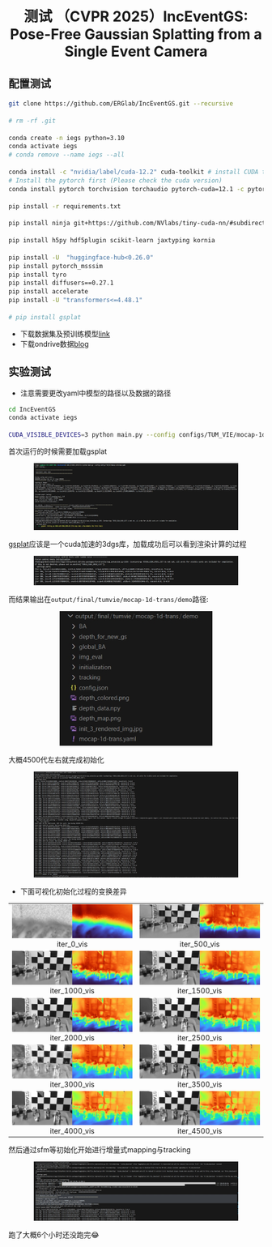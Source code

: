 <div align="center">
<h1>测试 （CVPR 2025）IncEventGS: Pose-Free Gaussian Splatting from a Single Event Camera</h1>
</div>


## 配置测试

```bash
git clone https://github.com/ERGlab/IncEventGS.git --recursive

# rm -rf .git

conda create -n iegs python=3.10
conda activate iegs
# conda remove --name iegs --all

conda install -c "nvidia/label/cuda-12.2" cuda-toolkit # install CUDA toolkit
# Install the pytorch first (Please check the cuda version)
conda install pytorch torchvision torchaudio pytorch-cuda=12.1 -c pytorch -c nvidia

pip install -r requirements.txt

pip install ninja git+https://github.com/NVlabs/tiny-cuda-nn/#subdirectory=bindings/torch

pip install h5py hdf5plugin scikit-learn jaxtyping kornia

pip install -U  "huggingface-hub<0.26.0"
pip install pytorch_msssim
pip install tyro
pip install diffusers==0.27.1
pip install accelerate
pip install -U "transformers<=4.48.1"

# pip install gsplat

```

* 下载数据集及预训练模型[link](https://westlakeu-my.sharepoint.com/:f:/g/personal/cvgl_westlake_edu_cn/EooEsF6LJPJHnEqbTYo4qO0B4-dlbznGZlLy9BDLPAx_og?e=wmqeFP)
* 下载ondrive数据[blog](https://kwanwaipang.github.io/File/Blogs/Poster/ubuntu%E5%91%BD%E4%BB%A4%E8%A1%8C%E4%B8%8B%E8%BD%BD%E6%95%B0%E6%8D%AE.html)

## 实验测试

* 注意需要更改yaml中模型的路径以及数据的路径

```bash
cd IncEventGS
conda activate iegs

CUDA_VISIBLE_DEVICES=3 python main.py --config configs/TUM_VIE/mocap-1d-trans.yaml

```

首次运行的时候需要加载gsplat

<div align="center">
  <img src="./assets/微信截图_20250511132842.png" width="80%" />
<figcaption>  
</figcaption>
</div>

[gsplat](https://github.com/nerfstudio-project/gsplat)应该是一个cuda加速的3dgs库，加载成功后可以看到渲染计算的过程

<div align="center">
  <img src="./assets/微信截图_20250511164620.png" width="80%" />
<figcaption>  
</figcaption>
</div>

而结果输出在`output/final/tumvie/mocap-1d-trans/demo`路径:
<div align="center">
  <img src="./assets/微信截图_20250511171127.png" width="60%" />
<figcaption>  
</figcaption>
</div>

大概4500代左右就完成初始化

<div align="center">
  <img src="./assets/微信截图_20250511171005.png" width="80%" />
<figcaption>  
</figcaption>
</div>

* 下面可视化初始化过程的变换差异

<div align="center">
  <table style="border: none; background-color: transparent;">
    <tr align="center">
      <td style="width: 50%; border: none; padding: 0.01; background-color: transparent; vertical-align: middle;">
        <img src="./output/final/tumvie/mocap-1d-trans/demo/initialization/iter_0_vis.jpg" width="100%" />
        iter_0_vis
      </td>
      <td style="width: 50%; border: none; padding: 0.01; background-color: transparent; vertical-align: middle;">
        <img src="./output/final/tumvie/mocap-1d-trans/demo/initialization/iter_500_vis.jpg" width="100%" />
        iter_500_vis
      </td>      
    </tr>
    <tr align="center">
      <td style="width: 50%; border: none; padding: 0.01; background-color: transparent; vertical-align: middle;">
        <img src="./output/final/tumvie/mocap-1d-trans/demo/initialization/iter_1000_vis.jpg" width="100%" />
        iter_1000_vis
      </td>
      <td style="width: 50%; border: none; padding: 0.01; background-color: transparent; vertical-align: middle;">
        <img src="./output/final/tumvie/mocap-1d-trans/demo/initialization/iter_1500_vis.jpg" width="100%" />
        iter_1500_vis
      </td>      
    </tr>
     <tr align="center">
      <td style="width: 50%; border: none; padding: 0.01; background-color: transparent; vertical-align: middle;">
        <img src="./output/final/tumvie/mocap-1d-trans/demo/initialization/iter_2000_vis.jpg" width="100%" />
        iter_2000_vis
      </td>
      <td style="width: 50%; border: none; padding: 0.01; background-color: transparent; vertical-align: middle;">
        <img src="./output/final/tumvie/mocap-1d-trans/demo/initialization/iter_2500_vis.jpg" width="100%" />
        iter_2500_vis
      </td>      
    </tr>
     <tr align="center">
      <td style="width: 50%; border: none; padding: 0.01; background-color: transparent; vertical-align: middle;">
        <img src="./output/final/tumvie/mocap-1d-trans/demo/initialization/iter_3000_vis.jpg" width="100%" />
        iter_3000_vis
      </td>
      <td style="width: 50%; border: none; padding: 0.01; background-color: transparent; vertical-align: middle;">
        <img src="./output/final/tumvie/mocap-1d-trans/demo/initialization/iter_3500_vis.jpg" width="100%" />
        iter_3500_vis
      </td>      
    </tr>
     <tr align="center">
      <td style="width: 50%; border: none; padding: 0.01; background-color: transparent; vertical-align: middle;">
        <img src="./output/final/tumvie/mocap-1d-trans/demo/initialization/iter_4000_vis.jpg" width="100%" />
        iter_4000_vis
      </td>
      <td style="width: 50%; border: none; padding: 0.01; background-color: transparent; vertical-align: middle;">
        <img src="./output/final/tumvie/mocap-1d-trans/demo/initialization/iter_4500_vis.jpg" width="100%" />
        iter_4500_vis
      </td>      
    </tr>
  </table>
  <figcaption>
  </figcaption>
</div>

然后通过sfm等初始化开始进行增量式mapping与tracking

<div align="center">
  <img src="./assets/微信截图_20250511171306.png" width="80%" />
<figcaption>  
</figcaption>
</div>

跑了大概6个小时还没跑完😂

